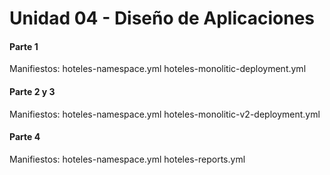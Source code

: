 # Unidad 04 - Diseño de Aplicaciones

#### Parte 1

Manifiestos:
hoteles-namespace.yml
hoteles-monolitic-deployment.yml


#### Parte 2 y 3

Manifiestos:
hoteles-namespace.yml
hoteles-monolitic-v2-deployment.yml


#### Parte 4

Manifiestos:
hoteles-namespace.yml
hoteles-reports.yml
